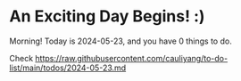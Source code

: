 # An Exciting Day Begins! :)

Morning! Today is 2024-05-23, and you have 0 things to do.

Check https://raw.githubusercontent.com/cauliyang/to-do-list/main/todos/2024-05-23.md